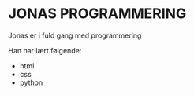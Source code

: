 # JONAS PROGRAMMERING

Jonas er i fuld gang med programmering

Han har lært følgende:
 - html
 - css
 - python

